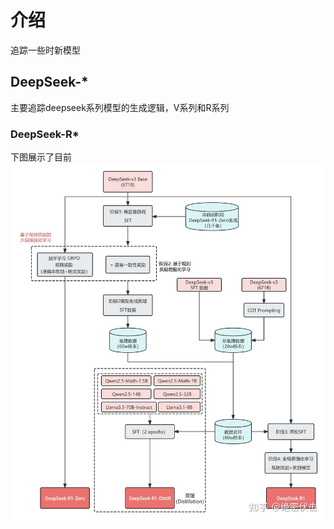 # 介绍
追踪一些时新模型
## DeepSeek-*
主要追踪deepseek系列模型的生成逻辑，V系列和R系列
### DeepSeek-R*
下图展示了目前
![alt text](image.png)